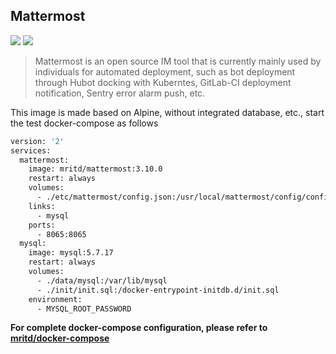 ## Mattermost

[![](https://images.microbadger.com/badges/image/mritd/mattermost.svg)](https://microbadger.com/images/mritd/mattermost "Get your own image badge on microbadger.com") [![](https://images.microbadger.com/badges/version/mritd/mattermost.svg)](https://microbadger.com/images/mritd/mattermost "Get your own version badge on microbadger.com")

> Mattermost is an open source IM tool that is currently mainly used by individuals for automated deployment, such as bot deployment through Hubot docking with Kuberntes, GitLab-CI deployment notification, Sentry error alarm push, etc.

This image is made based on Alpine, without integrated database, etc., start the test docker-compose as follows 

``` sh
version: '2'
services:
  mattermost:
    image: mritd/mattermost:3.10.0
    restart: always
    volumes:
      - ./etc/mattermost/config.json:/usr/local/mattermost/config/config.json
    links:
      - mysql
    ports:
      - 8065:8065
  mysql:
    image: mysql:5.7.17
    restart: always
    volumes:
      - ./data/mysql:/var/lib/mysql
      - ./init/init.sql:/docker-entrypoint-initdb.d/init.sql
    environment:
      - MYSQL_ROOT_PASSWORD
```

**For complete docker-compose configuration, please refer to [mritd/docker-compose](https://github.com/mritd/docker-compose/tree/master/mattermost)**


